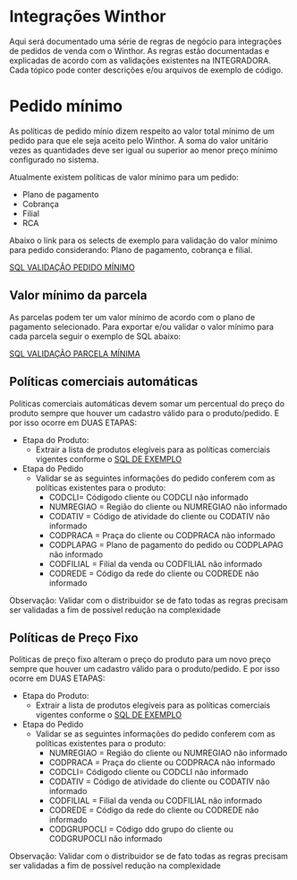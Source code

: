 
# Integrações Winthor
Aqui será documentado uma série de regras de negócio para integrações de pedidos de venda com o Winthor. As regras estão documentadas e explicadas de acordo com as validações existentes na INTEGRADORA. Cada tópico pode conter descrições e/ou arquivos de exemplo de código.

# Pedido mínimo

As políticas de pedido mínio dizem respeito ao valor total mínimo de um pedido para que ele seja aceito pelo Winthor. A soma do valor unitário vezes as quantidades deve ser igual ou superior ao menor preço mínimo configurado no sistema.  

Atualmente existem políticas de valor mínimo para um pedido:
- Plano de pagamento
- Cobrança
- Filial
- RCA

Abaixo o link para os selects de exemplo para validação do valor mínimo para pedido considerando: Plano de pagamento, cobrança e filial.

[SQL VALIDAÇÃO PEDIDO MÍNIMO](https://github.com/Incitte/amorix-winthor-integration/blob/main/sql/valor_minimo_pedido.sql)

## Valor mínimo da parcela

As parcelas podem ter um valor mínimo de acordo com o plano de pagamento selecionado. Para exportar e/ou validar o valor mínimo para cada parcela seguir o exemplo de SQL abaixo:

[SQL VALIDAÇÃO PARCELA MÍNIMA](https://github.com/Incitte/amorix-winthor-integration/blob/main/sql/valor_minimo_parcela.sql)

## Políticas comerciais automáticas

Politicas comerciais automáticas devem somar um percentual do preço do produto sempre que houver um cadastro válido para o produto/pedido. E por isso ocorre em DUAS ETAPAS:

- Etapa do Produto:
	- Extrair a lista de produtos elegíveis para as políticas comerciais vigentes conforme o [SQL DE EXEMPLO](https://github.com/Incitte/amorix-winthor-integration/blob/main/sql/politicas_desconto_automaticas.sql)
- Etapa do Pedido
	- Validar se as seguintes informações do pedido conferem com as políticas existentes para o produto:
		- CODCLI= Códigodo cliente ou CODCLI não informado
		- NUMREGIAO = Região do cliente ou NUMREGIAO não informado
		- CODATIV = Código de atividade do cliente ou CODATIV não informado
		- CODPRACA = Praça do cliente ou CODPRACA não informado
		- CODPLAPAG = Plano de pagamento do pedido ou CODPLAPAG não informado
		- CODFILIAL = Filial da venda ou CODFILIAL não informado
		- CODREDE = Código da rede do cliente ou CODREDE não informado

Observação: Validar com o distribuidor se de fato todas as regras precisam ser validadas a fim de possível redução na complexidade

## Políticas de Preço Fixo

Politicas de preço fixo alteram o preço do produto para um novo preço sempre que houver um cadastro válido para o produto/pedido. E por isso ocorre em DUAS ETAPAS:

- Etapa do Produto:
	- Extrair a lista de produtos elegíveis para as políticas comerciais vigentes conforme o [SQL DE EXEMPLO](https://github.com/Incitte/amorix-winthor-integration/blob/main/sql/politica_preco_fixo.sql)
- Etapa do Pedido
	- Validar se as seguintes informações do pedido conferem com as políticas existentes para o produto:
		- NUMREGIAO = Região do cliente ou NUMREGIAO não informado
		- CODPRACA = Praça do cliente ou CODPRACA não informado
		- CODCLI= Códigodo cliente ou CODCLI não informado
		- CODATIV = Código de atividade do cliente ou CODATIV não informado
		- CODFILIAL = Filial da venda ou CODFILIAL não informado
		- CODREDE = Código da rede do cliente ou CODREDE não informado
		- CODGRUPOCLI = Código ddo grupo do cliente ou CODGRUPOCLI não informado

Observação: Validar com o distribuidor se de fato todas as regras precisam ser validadas a fim de possível redução na complexidade